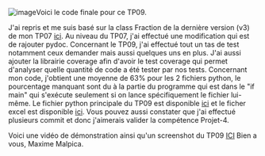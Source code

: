 ![image](https://github.com/MaximeMalpica/TP09/assets/147186523/17b97b2e-7cab-49a8-b400-53635b0d0e23)Voici le code finale pour ce TP09.

J'ai repris et me suis basé sur la class Fraction de la dernière version (v3) de mon TP07 [ici](https://github.com/MaximeMalpica/TP07/blob/TP07_V3/tp07_v3.py). Au niveau du TP07, j'ai effectué une modification qui est de rajouter pydoc.
Concernant le TP09, j'ai effectué tout un tas de test notamment ceux demander mais aussi quelques uns en plus. J'ai aussi ajouter la librairie coverage afin d'avoir le test coverage qui permet d'analyser quelle quantité de code a été tester par nos tests. Concernant mon code, j'obtient une moyenne de 63% pour les 2 fichiers python, le pourcentage manquant sont du à la partie du programme qui est dans le "if main" qui s'exécute seulement si on lance spécifiquement le fichier lui-même.
Le fichier python principale du TP09 est disponible [ici](https://github.com/MaximeMalpica/TP09/blob/main/test_unitaire.py) et le ficher excel est disponible [ici](https://github.com/MaximeMalpica/TP09/blob/main/test_unitaire_tp09.xlsx).
Vous pouvez aussi constater que j'ai effectué plusieurs commit et donc j'aimerais valider la compétence Projet-4.

Voici une vidéo de démonstration ainsi qu'un screenshot du TP09 [ICI](https://ephec-my.sharepoint.com/:f:/r/personal/he202259_students_ephec_be/Documents/Video%20TP09?csf=1&web=1&e=905K04)
Bien a vous, 
Maxime Malpica.
